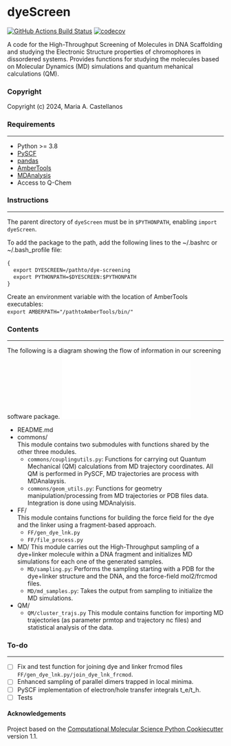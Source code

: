 dyeScreen
==============================
[//]: # (Badges)
[![GitHub Actions Build Status](https://github.com/mariacm12/dyeScreen/workflows/CI/badge.svg)](https://github.com/REPLACE_WITH_OWNER_ACCOUNT/dyeScreen/actions?query=workflow%3ACI)
[![codecov](https://codecov.io/gh/mariacm12/dyeScreen/branch/main/graph/badge.svg)](https://codecov.io/gh/REPLACE_WITH_OWNER_ACCOUNT/dyeScreen/branch/main)


A code for the High-Throughput Screening of Molecules in DNA Scaffolding and studying the Electronic Structure properties of chromophores in dissordered systems. Provides functions for studying the molecules based on Molecular Dynamics (MD) simulations and quantum mehanical calculations (QM).

### Copyright

Copyright (c) 2024, Maria A. Castellanos

### Requirements
------------
- Python >= 3.8
- [PySCF](https://pyscf.org/install.html)
- [pandas](https://pandas.pydata.org/docs/getting_started/install.html)
- [AmberTools](https://ambermd.org/GetAmber.php)
- [MDAnalysis](https://www.mdanalysis.org/pages/installation_quick_start/)
- Access to Q-Chem

### Instructions
------------
The parent directory of `dyeScreen` must be in `$PYTHONPATH`, enabling
    `import dyeScreen`.

To add the package to the path, add the following lines to the ~/.bashrc or ~/.bash\_profile file:  
```
{
  export DYESCREEN=/pathto/dye-screening  
  export PYTHONPATH=$DYESCREEN:$PYTHONPATH
}
```

Create an environment variable with the location of AmberTools executables:  
`export AMBERPATH="/pathtoAmberTools/bin/"`

### Contents
--------

The following is a diagram showing the flow of information in our screening software package.
![A flow diagram for the code](docs/code_diagram.pdf)

- README.md
- commons/  
    This module contains two submodules with functions shared by the other three modules.
    - `commons/couplingutils.py`: Functions for carrying out Quantum Mechanical (QM) calculations from MD trajectory coordinates. All QM is performed in PySCF, MD trajectories are process with MDAnalaysis.
    - `commons/geom_utils.py`: Functions for geometry manipulation/processing from MD trajectories or PDB files data. Integration is done using MDAnalyisis.
- FF/  
    This module contains functions for building the force field for the dye and the linker using a fragment-based approach.
    - `FF/gen_dye_lnk.py`
    - `FF/file_process.py`
- MD/
    This module carries out the High-Throughput sampling of a dye+linker molecule within a DNA fragment and initializes MD simulations for each one of the generated samples.
    - `MD/sampling.py`: Performs the sampling starting with a PDB for the dye+linker structure and the DNA, and the force-field mol2/frcmod files.
    - `MD/md_samples.py`: Takes the output from sampling to initialize the MD simulations.
- QM/  
    - `QM/cluster_trajs.py`
    This module contains function for importing MD trajectories (as parameter prmtop and trajectory nc files) and statistical analysis of the data.  
    
### To-do
-----
- [ ] Fix and test function for joining dye and linker frcmod files `FF/gen_dye_lnk.py/join_dye_lnk_frcmod`. 
- [ ] Enhanced sampling of parallel dimers trapped in local minima.
- [ ] PySCF implementation of electron/hole transfer integrals t\_e/t\_h.
- [ ] Tests 

#### Acknowledgements
 
Project based on the 
[Computational Molecular Science Python Cookiecutter](https://github.com/molssi/cookiecutter-cms) version 1.1.

